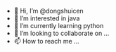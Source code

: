 - 👋 Hi, I’m @dongshuicen
- 👀 I’m interested in java
- 🌱 I’m currently learning python
- 💞️ I’m looking to collaborate on ...
- 📫 How to reach me ...

<!---
dongshuicen/dongshuicen is a ✨ special ✨ repository because its `README.md` (this file) appears on your GitHub profile.
You can click the Preview link to take a look at your changes.
--->
